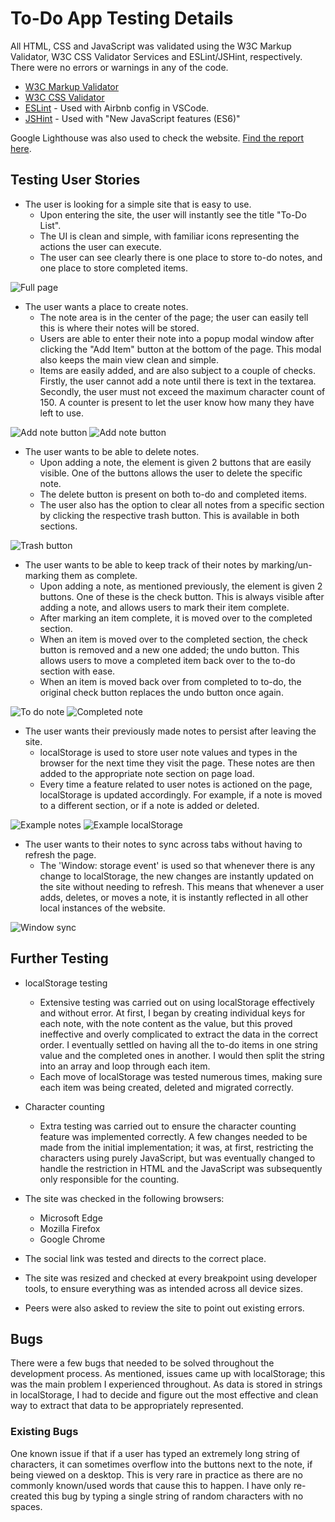 # To-Do App Testing Details

All HTML, CSS and JavaScript was validated using the W3C Markup Validator, W3C CSS Validator Services and ESLint/JSHint, respectively. There were no errors or warnings in any of the code.

-   [W3C Markup Validator](https://validator.w3.org/)
-   [W3C CSS Validator](https://jigsaw.w3.org/css-validator/)
-   [ESLint](https://eslint.org/) - Used with Airbnb config in VSCode.
-   [JSHint](https://jshint.com/) - Used with "New JavaScript features (ES6)"

Google Lighthouse was also used to check the website. [Find the report here](https://googlechrome.github.io/lighthouse/viewer/?psiurl=https%3A%2F%2Fjacobshortall.github.io%2Fto-do-app%2F&strategy=mobile&category=performance&category=accessibility&category=best-practices&category=seo&category=pwa&utm_source=lh-chrome-ext).

## Testing User Stories

-   The user is looking for a simple site that is easy to use.
    -   Upon entering the site, the user will instantly see the title "To-Do List".
    -   The UI is clean and simple, with familiar icons representing the actions the user can execute.
    -   The user can see clearly there is one place to store to-do notes, and one place to store completed items.

![Full page](/readme/images/full-page.JPG)

-   The user wants a place to create notes.
    -   The note area is in the center of the page; the user can easily tell this is where their notes will be stored.
    -   Users are able to enter their note into a popup modal window after clicking the "Add Item" button at the bottom of the page. This modal also keeps the main view clean and simple.
    -   Items are easily added, and are also subject to a couple of checks. Firstly, the user cannot add a note until there is text in the textarea. Secondly, the user must not exceed the maximum character count of 150. A counter is present to let the user know how many they have left to use.

![Add note button](/readme/images/add-item-1.JPG)
![Add note button](/readme/images/add-item-2.JPG)

-   The user wants to be able to delete notes.
    -   Upon adding a note, the element is given 2 buttons that are easily visible. One of the buttons allows the user to delete the specific note.
    -   The delete button is present on both to-do and completed items.
    -   The user also has the option to clear all notes from a specific section by clicking the respective trash button. This is available in both sections.

![Trash button](/readme/images/clear-icon.JPG)

-   The user wants to be able to keep track of their notes by marking/un-marking them as complete.
    -   Upon adding a note, as mentioned previously, the element is given 2 buttons. One of these is the check button. This is always visible after adding a note, and allows users to mark their item complete.
    -   After marking an item complete, it is moved over to the completed section.
    -   When an item is moved over to the completed section, the check button is removed and a new one added; the undo button. This allows users to move a completed item back over to the to-do section with ease.
    -   When an item is moved back over from completed to to-do, the original check button replaces the undo button once again.

![To do note](/readme/images/to-do-item.JPG)
![Completed note](/readme/images/completed-item.JPG)

-   The user wants their previously made notes to persist after leaving the site.
    -   localStorage is used to store user note values and types in the browser for the next time they visit the page. These notes are then added to the appropriate note section on page load.
    -   Every time a feature related to user notes is actioned on the page, localStorage is updated accordingly. For example, if a note is moved to a different section, or if a note is added or deleted.

![Example notes](/readme/images/local-storage-notes.JPG)
![Example localStorage](/readme/images/local-storage.JPG)

-   The user wants to their notes to sync across tabs without having to refresh the page.
    -   The 'Window: storage event' is used so that whenever there is any change to localStorage, the new changes are instantly updated on the site without needing to refresh. This means that whenever a user adds, deletes, or moves a note, it is instantly reflected in all other local instances of the website.

![Window sync](/readme/images/sync-example.gif)

## Further Testing

-   localStorage testing

    -   Extensive testing was carried out on using localStorage effectively and without error. At first, I began by creating individual keys for each note, with the note content as the value, but this proved ineffective and overly complicated to extract the data in the correct order. I eventually settled on having all the to-do items in one string value and the completed ones in another. I would then split the string into an array and loop through each item.
    -   Each move of localStorage was tested numerous times, making sure each item was being created, deleted and migrated correctly.

-   Character counting

    -   Extra testing was carried out to ensure the character counting feature was implemented correctly. A few changes needed to be made from the initial implementation; it was, at first, restricting the characters using purely JavaScript, but was eventually changed to handle the restriction in HTML and the JavaScript was subsequently only responsible for the counting.

-   The site was checked in the following browsers:

    -   Microsoft Edge
    -   Mozilla Firefox
    -   Google Chrome

-   The social link was tested and directs to the correct place.

-   The site was resized and checked at every breakpoint using developer tools, to ensure everything was as intended across all device sizes.

-   Peers were also asked to review the site to point out existing errors.

## Bugs

There were a few bugs that needed to be solved throughout the development process. As mentioned, issues came up with localStorage; this was the main problem I experienced throughout. As data is stored in strings in localStorage, I had to decide and figure out the most effective and clean way to extract that data to be appropriately represented.

### Existing Bugs

One known issue if that if a user has typed an extremely long string of characters, it can sometimes overflow into the buttons next to the note, if being viewed on a desktop. This is very rare in practice as there are no commonly known/used words that cause this to happen. I have only re-created this bug by typing a single string of random characters with no spaces.
